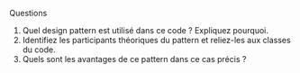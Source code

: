 Questions
1.	Quel design pattern est utilisé dans ce code ? Expliquez pourquoi.
2.	Identifiez les participants théoriques du pattern et reliez-les aux classes du code.
3.	Quels sont les avantages de ce pattern dans ce cas précis ?